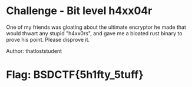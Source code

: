 # Challenge - Bit level h4xx04r

One of my friends was gloating about the ultimate encryptor he made that would thwart any stupid "h4xx0rs", and gave me a bloated rust binary to prove his point. Please disprove it.

Author: thatloststudent

# Flag: BSDCTF{5h1fty_5tuff}
